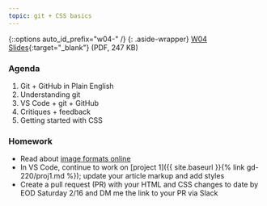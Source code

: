 ```yaml
---
topic: git + CSS basics
---
```


{::options auto_id_prefix="w04-" /}
{: .aside-wrapper}
<span class="highlighter">
[W04 Slides](files/w04.min.pdf){:target="_blank"} (PDF, 247 KB)
</span>


### Agenda
1. Git + GitHub in Plain English
1. Understanding git
1. VS Code + git + GitHub
1. Critiques + feedback
1. Getting started with CSS

### Homework
- Read about [image formats online](https://www.webstyleguide.com/11-images.html)
- In VS Code, continue to work on [project 1]({{ site.baseurl }}{% link gd-220/proj1.md %}); update your article markup and add styles
- Create a pull request (PR) with your HTML and CSS changes to date by EOD Saturday 2/16 and DM me the link to your PR via Slack
